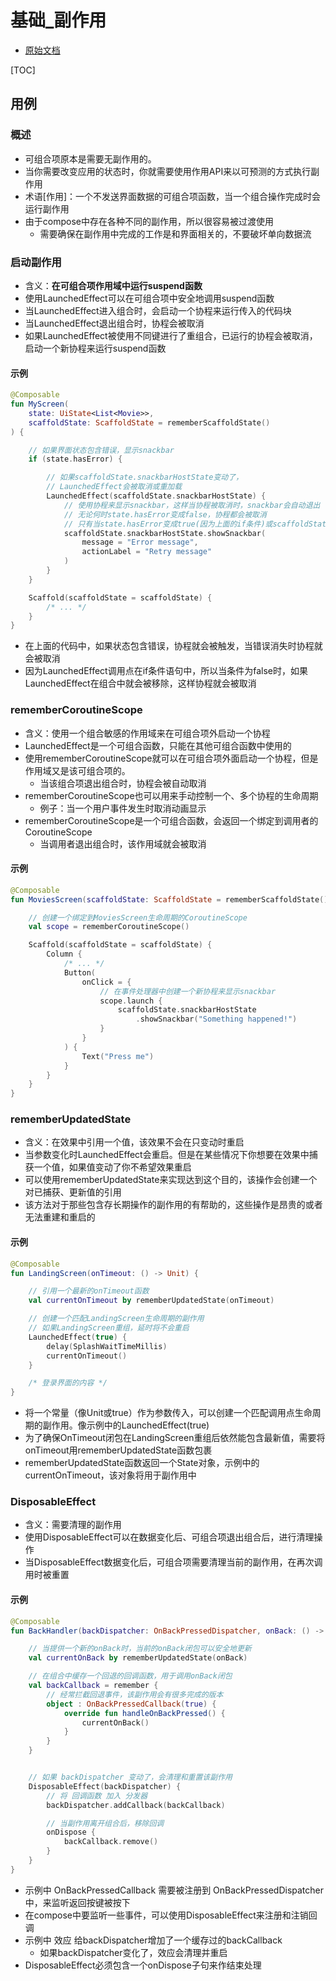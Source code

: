 

# 基础_副作用

* [原始文档](https://developer.android.com/jetpack/compose/side-effects)

[TOC]


## 用例

### 概述
* 可组合项原本是需要无副作用的。
* 当你需要改变应用的状态时，你就需要使用作用API来以可预测的方式执行副作用
* 术语[作用]：一个不发送界面数据的可组合项函数，当一个组合操作完成时会运行副作用
* 由于compose中存在各种不同的副作用，所以很容易被过渡使用
    * 需要确保在副作用中完成的工作是和界面相关的，不要破坏单向数据流


### 启动副作用
* 含义：**在可组合项作用域中运行suspend函数**
* 使用LaunchedEffect可以在可组合项中安全地调用suspend函数
* 当LaunchedEffect进入组合时，会启动一个协程来运行传入的代码块
* 当LaunchedEffect退出组合时，协程会被取消
* 如果LaunchedEffect被使用不同键进行了重组合，已运行的协程会被取消，启动一个新协程来运行suspend函数

#### 示例
```kotlin
@Composable
fun MyScreen(
    state: UiState<List<Movie>>,
    scaffoldState: ScaffoldState = rememberScaffoldState()
) {

    // 如果界面状态包含错误，显示snackbar
    if (state.hasError) {

        // 如果scaffoldState.snackbarHostState变动了，
        // LaunchedEffect会被取消或重加载
        LaunchedEffect(scaffoldState.snackbarHostState) {
            // 使用协程来显示snackbar，这样当协程被取消时，snackbar会自动退出
            // 无论何时state.hasError变成false，协程都会被取消
            // 只有当state.hasError变成true(因为上面的if条件)或scaffoldState.snackbarHostState变动时，协程才会启动
            scaffoldState.snackbarHostState.showSnackbar(
                message = "Error message",
                actionLabel = "Retry message"
            )
        }
    }

    Scaffold(scaffoldState = scaffoldState) {
        /* ... */
    }
}
```
* 在上面的代码中，如果状态包含错误，协程就会被触发，当错误消失时协程就会被取消
* 因为LaunchedEffect调用点在if条件语句中，所以当条件为false时，如果LaunchedEffect在组合中就会被移除，这样协程就会被取消



### rememberCoroutineScope
* 含义：使用一个组合敏感的作用域来在可组合项外启动一个协程
* LaunchedEffect是一个可组合函数，只能在其他可组合函数中使用的
* 使用rememberCoroutineScope就可以在可组合项外面启动一个协程，但是作用域又是该可组合项的。
    * 当该组合项退出组合时，协程会被自动取消
* rememberCoroutineScope也可以用来手动控制一个、多个协程的生命周期
    * 例子：当一个用户事件发生时取消动画显示
* rememberCoroutineScope是一个可组合函数，会返回一个绑定到调用者的CoroutineScope
    * 当调用者退出组合时，该作用域就会被取消

#### 示例
```kotlin
@Composable
fun MoviesScreen(scaffoldState: ScaffoldState = rememberScaffoldState()) {

    // 创建一个绑定到MoviesScreen生命周期的CoroutineScope
    val scope = rememberCoroutineScope()

    Scaffold(scaffoldState = scaffoldState) {
        Column {
            /* ... */
            Button(
                onClick = {
                    // 在事件处理器中创建一个新协程来显示snackbar
                    scope.launch {
                        scaffoldState.snackbarHostState
                            .showSnackbar("Something happened!")
                    }
                }
            ) {
                Text("Press me")
            }
        }
    }
}
```


### rememberUpdatedState
* 含义：在效果中引用一个值，该效果不会在只变动时重启
* 当参数变化时LaunchedEffect会重启。但是在某些情况下你想要在效果中捕获一个值，如果值变动了你不希望效果重启
* 可以使用rememberUpdatedState来实现达到这个目的，该操作会创建一个对已捕获、更新值的引用
* 该方法对于那些包含存长期操作的副作用的有帮助的，这些操作是昂贵的或者无法重建和重启的

#### 示例
```kotlin
@Composable
fun LandingScreen(onTimeout: () -> Unit) {

    // 引用一个最新的onTimeout函数
    val currentOnTimeout by rememberUpdatedState(onTimeout)

    // 创建一个匹配LandingScreen生命周期的副作用
    // 如果LandingScreen重组，延时将不会重启
    LaunchedEffect(true) {
        delay(SplashWaitTimeMillis)
        currentOnTimeout()
    }

    /* 登录界面的内容 */
}
```
* 将一个常量（像Unit或true）作为参数传入，可以创建一个匹配调用点生命周期的副作用。像示例中的LaunchedEffect(true)
* 为了确保OnTimeout闭包在LandingScreen重组后依然能包含最新值，需要将onTimeout用rememberUpdatedState函数包裹
* rememberUpdatedState函数返回一个State对象，示例中的currentOnTimeout，该对象将用于副作用中


### DisposableEffect
* 含义：需要清理的副作用
* 使用DisposableEffect可以在数据变化后、可组合项退出组合后，进行清理操作
* 当DisposableEffect数据变化后，可组合项需要清理当前的副作用，在再次调用时被重置


#### 示例
```kotlin
@Composable
fun BackHandler(backDispatcher: OnBackPressedDispatcher, onBack: () -> Unit) {

    // 当提供一个新的onBack时，当前的onBack闭包可以安全地更新
    val currentOnBack by rememberUpdatedState(onBack)

    // 在组合中缓存一个回退的回调函数，用于调用onBack闭包
    val backCallback = remember {
        // 经常拦截回退事件，该副作用会有很多完成的版本
        object : OnBackPressedCallback(true) {
            override fun handleOnBackPressed() {
                currentOnBack()
            }
        }
    }


    // 如果 backDispatcher 变动了，会清理和重置该副作用
    DisposableEffect(backDispatcher) {
        // 将 回调函数 加入 分发器
        backDispatcher.addCallback(backCallback)

        // 当副作用离开组合后，移除回调
        onDispose {
            backCallback.remove()
        }
    }
}
```
* 示例中 OnBackPressedCallback 需要被注册到 OnBackPressedDispatcher 中，来监听返回按键被按下
* 在compose中要监听一些事件，可以使用DisposableEffect来注册和注销回调
* 示例中 效应 给backDispatcher增加了一个缓存过的backCallback
    * 如果backDispatcher变化了，效应会清理并重启
* DisposableEffect必须包含一个onDispose子句来作结束处理
